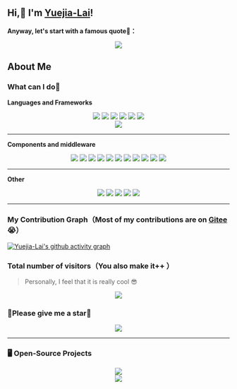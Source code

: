 

## Hi,👋 I'm [Yuejia-Lai](http://www.blog.laiyuejia.cn)!

**Anyway, let's start with a famous quote🤩：**

<div align="center">
<img src="https://quotes-github-readme.vercel.app/api?type=horizontal&theme=auto" />
</div>


## About Me



### What can I do🤔


**Languages and Frameworks**

<div align="center">
<img src="https://img.shields.io/badge/-Java-important?style=for-the-badge" />
<img src="https://img.shields.io/badge/-Spring-brightgreen?style=for-the-badge" />
<img src="https://img.shields.io/badge/-Spring%20Boot-brightgreen?style=for-the-badge" />
<img src="https://img.shields.io/badge/-Spring%20MVC-9cf?style=for-the-badge" />
<img src="https://img.shields.io/badge/-Spring%20Cloud-blue?style=for-the-badge" />
<img src="https://img.shields.io/badge/-MyBatis-red?style=for-the-badge" />
</div>

<div align="center">
<img src="https://github-readme-stats.vercel.app/api/top-langs/?username=Yuejia-Lai&layout=compact"/>
</div>

---

**Components and middleware**

<div align="center">
<img src="https://img.shields.io/badge/-RabbitMQ%20%26%20RocketMQ%20%26%20Kafka-ff69b4" />
<img src="https://img.shields.io/badge/-ElasticSearch%20%26%20Kibana-blueviolet" />
<img src="https://img.shields.io/badge/-Eureka%20%26%20Nacos-green" />
<img src="https://img.shields.io/badge/-Zuul%20%26%20Gateway-dc88a1" />
<img src="https://img.shields.io/badge/-Redis-critical" />
<img src="https://img.shields.io/badge/-Docker-83ef12" />
<img src="https://img.shields.io/badge/-WebSocket-1af442"/>
<img src="https://img.shields.io/badge/-FastDFS%20%26%20MinIO-inactive" />
<img src="https://img.shields.io/badge/-MySQL-yellow" />
<img src="https://img.shields.io/badge/-MongoDB-black" />
<img src="https://img.shields.io/badge/-Nginx-pink"/>
</div>

---

**Other**

<div align="center">
<img src="https://img.shields.io/badge/-SQL-yellowgreen"/>
<img src="https://img.shields.io/badge/-Linux-71aa29"/>
<img src="https://img.shields.io/badge/-Git-purple"/>
<img src="https://img.shields.io/badge/-Maven-grey"/>
<img src="https://img.shields.io/badge/-Python-blue"/>
</div>


---



### My Contribution Graph（Most of my contributions are on [Gitee](https://gitee.com/yuejia-lai)😭）

[![Yuejia-Lai's github activity graph](https://github-readme-activity-graph.cyclic.app/graph?username=Yuejia-Lai&theme=github-compact&hide_border=true&area=true&hide_title=true)](http://www.blog.laiyuejia.cn)

### Total number of visitors（You also make it++ ）

> Personally, I feel that it is really cool 😎


<div align="center">
<img src="https://profile-counter.glitch.me/Yuejia-Lai/count.svg"/>
</div>

### 🥺Please give me a star🌟 

<div align="center">
<img src="https://github-readme-stats.vercel.app/api?username=Yuejia-Lai&show_icons=true&theme=transparent&include_all_commits=true&hide=prs,issues,contribs"/>
</div>

---

### 🖥️ Open-Source Projects

<div align="center">
<a href="https://github.com/Yuejia-Lai/bilibili">
<img src="https://github-readme-stats.vercel.app/api/pin/?username=Yuejia-Lai&repo=bilibili"/>
</a>
</div>

<div align="center">
<a href="https://github.com/Yuejia-Lai/simpleframework">
<img src="https://github-readme-stats.vercel.app/api/pin/?username=Yuejia-Lai&repo=simpleframework"/>
</a>
</div>
